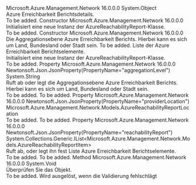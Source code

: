 <Type Name="AzureReachabilityReport" FullName="Microsoft.Azure.Management.Network.Models.AzureReachabilityReport">
  <TypeSignature Language="C#" Value="public class AzureReachabilityReport" />
  <TypeSignature Language="ILAsm" Value=".class public auto ansi beforefieldinit AzureReachabilityReport extends System.Object" />
  <TypeSignature Language="DocId" Value="T:Microsoft.Azure.Management.Network.Models.AzureReachabilityReport" />
  <TypeSignature Language="VB.NET" Value="Public Class AzureReachabilityReport" />
  <TypeSignature Language="F#" Value="type AzureReachabilityReport = class" />
  <AssemblyInfo>
    <AssemblyName>Microsoft.Azure.Management.Network</AssemblyName>
    <AssemblyVersion>16.0.0.0</AssemblyVersion>
  </AssemblyInfo>
  <Base>
    <BaseTypeName>System.Object</BaseTypeName>
  </Base>
  <Interfaces />
  <Docs>
    <summary>
            Azure Erreichbarkeit Berichtsdetails.
            </summary>
    <remarks>To be added.</remarks>
  </Docs>
  <Members>
    <Member MemberName=".ctor">
      <MemberSignature Language="C#" Value="public AzureReachabilityReport ();" />
      <MemberSignature Language="ILAsm" Value=".method public hidebysig specialname rtspecialname instance void .ctor() cil managed" />
      <MemberSignature Language="DocId" Value="M:Microsoft.Azure.Management.Network.Models.AzureReachabilityReport.#ctor" />
      <MemberSignature Language="VB.NET" Value="Public Sub New ()" />
      <MemberType>Constructor</MemberType>
      <AssemblyInfo>
        <AssemblyName>Microsoft.Azure.Management.Network</AssemblyName>
        <AssemblyVersion>16.0.0.0</AssemblyVersion>
      </AssemblyInfo>
      <Parameters />
      <Docs>
        <summary>
            Initialisiert eine neue Instanz der AzureReachabilityReport-Klasse.
            </summary>
        <remarks>To be added.</remarks>
      </Docs>
    </Member>
    <Member MemberName=".ctor">
      <MemberSignature Language="C#" Value="public AzureReachabilityReport (string aggregationLevel, Microsoft.Azure.Management.Network.Models.AzureReachabilityReportLocation providerLocation, System.Collections.Generic.IList&lt;Microsoft.Azure.Management.Network.Models.AzureReachabilityReportItem&gt; reachabilityReport);" />
      <MemberSignature Language="ILAsm" Value=".method public hidebysig specialname rtspecialname instance void .ctor(string aggregationLevel, class Microsoft.Azure.Management.Network.Models.AzureReachabilityReportLocation providerLocation, class System.Collections.Generic.IList`1&lt;class Microsoft.Azure.Management.Network.Models.AzureReachabilityReportItem&gt; reachabilityReport) cil managed" />
      <MemberSignature Language="DocId" Value="M:Microsoft.Azure.Management.Network.Models.AzureReachabilityReport.#ctor(System.String,Microsoft.Azure.Management.Network.Models.AzureReachabilityReportLocation,System.Collections.Generic.IList{Microsoft.Azure.Management.Network.Models.AzureReachabilityReportItem})" />
      <MemberSignature Language="VB.NET" Value="Public Sub New (aggregationLevel As String, providerLocation As AzureReachabilityReportLocation, reachabilityReport As IList(Of AzureReachabilityReportItem))" />
      <MemberSignature Language="F#" Value="new Microsoft.Azure.Management.Network.Models.AzureReachabilityReport : string * Microsoft.Azure.Management.Network.Models.AzureReachabilityReportLocation * System.Collections.Generic.IList&lt;Microsoft.Azure.Management.Network.Models.AzureReachabilityReportItem&gt; -&gt; Microsoft.Azure.Management.Network.Models.AzureReachabilityReport" Usage="new Microsoft.Azure.Management.Network.Models.AzureReachabilityReport (aggregationLevel, providerLocation, reachabilityReport)" />
      <MemberType>Constructor</MemberType>
      <AssemblyInfo>
        <AssemblyName>Microsoft.Azure.Management.Network</AssemblyName>
        <AssemblyVersion>16.0.0.0</AssemblyVersion>
      </AssemblyInfo>
      <Parameters>
        <Parameter Name="aggregationLevel" Type="System.String" />
        <Parameter Name="providerLocation" Type="Microsoft.Azure.Management.Network.Models.AzureReachabilityReportLocation" />
        <Parameter Name="reachabilityReport" Type="System.Collections.Generic.IList&lt;Microsoft.Azure.Management.Network.Models.AzureReachabilityReportItem&gt;" />
      </Parameters>
      <Docs>
        <param name="aggregationLevel">Die Aggregationsebene Azure Erreichbarkeit Berichts. Hierbei kann es sich um Land, Bundesland oder Stadt sein.</param>
        <param name="providerLocation">To be added.</param>
        <param name="reachabilityReport">Liste der Azure Erreichbarkeit Berichtselemente.</param>
        <summary>
            Initialisiert eine neue Instanz der AzureReachabilityReport-Klasse.
            </summary>
        <remarks>To be added.</remarks>
      </Docs>
    </Member>
    <Member MemberName="AggregationLevel">
      <MemberSignature Language="C#" Value="public string AggregationLevel { get; set; }" />
      <MemberSignature Language="ILAsm" Value=".property instance string AggregationLevel" />
      <MemberSignature Language="DocId" Value="P:Microsoft.Azure.Management.Network.Models.AzureReachabilityReport.AggregationLevel" />
      <MemberSignature Language="VB.NET" Value="Public Property AggregationLevel As String" />
      <MemberSignature Language="F#" Value="member this.AggregationLevel : string with get, set" Usage="Microsoft.Azure.Management.Network.Models.AzureReachabilityReport.AggregationLevel" />
      <MemberType>Property</MemberType>
      <AssemblyInfo>
        <AssemblyName>Microsoft.Azure.Management.Network</AssemblyName>
        <AssemblyVersion>16.0.0.0</AssemblyVersion>
      </AssemblyInfo>
      <Attributes>
        <Attribute>
          <AttributeName>Newtonsoft.Json.JsonProperty(PropertyName="aggregationLevel")</AttributeName>
        </Attribute>
      </Attributes>
      <ReturnValue>
        <ReturnType>System.String</ReturnType>
      </ReturnValue>
      <Docs>
        <summary>
            Ruft ab oder legt die Aggregationsebene Azure Erreichbarkeit Berichts.
            Hierbei kann es sich um Land, Bundesland oder Stadt sein.
            </summary>
        <value>To be added.</value>
        <remarks>To be added.</remarks>
      </Docs>
    </Member>
    <Member MemberName="ProviderLocation">
      <MemberSignature Language="C#" Value="public Microsoft.Azure.Management.Network.Models.AzureReachabilityReportLocation ProviderLocation { get; set; }" />
      <MemberSignature Language="ILAsm" Value=".property instance class Microsoft.Azure.Management.Network.Models.AzureReachabilityReportLocation ProviderLocation" />
      <MemberSignature Language="DocId" Value="P:Microsoft.Azure.Management.Network.Models.AzureReachabilityReport.ProviderLocation" />
      <MemberSignature Language="VB.NET" Value="Public Property ProviderLocation As AzureReachabilityReportLocation" />
      <MemberSignature Language="F#" Value="member this.ProviderLocation : Microsoft.Azure.Management.Network.Models.AzureReachabilityReportLocation with get, set" Usage="Microsoft.Azure.Management.Network.Models.AzureReachabilityReport.ProviderLocation" />
      <MemberType>Property</MemberType>
      <AssemblyInfo>
        <AssemblyName>Microsoft.Azure.Management.Network</AssemblyName>
        <AssemblyVersion>16.0.0.0</AssemblyVersion>
      </AssemblyInfo>
      <Attributes>
        <Attribute>
          <AttributeName>Newtonsoft.Json.JsonProperty(PropertyName="providerLocation")</AttributeName>
        </Attribute>
      </Attributes>
      <ReturnValue>
        <ReturnType>Microsoft.Azure.Management.Network.Models.AzureReachabilityReportLocation</ReturnType>
      </ReturnValue>
      <Docs>
        <summary />
        <value>To be added.</value>
        <remarks>To be added.</remarks>
      </Docs>
    </Member>
    <Member MemberName="ReachabilityReport">
      <MemberSignature Language="C#" Value="public System.Collections.Generic.IList&lt;Microsoft.Azure.Management.Network.Models.AzureReachabilityReportItem&gt; ReachabilityReport { get; set; }" />
      <MemberSignature Language="ILAsm" Value=".property instance class System.Collections.Generic.IList`1&lt;class Microsoft.Azure.Management.Network.Models.AzureReachabilityReportItem&gt; ReachabilityReport" />
      <MemberSignature Language="DocId" Value="P:Microsoft.Azure.Management.Network.Models.AzureReachabilityReport.ReachabilityReport" />
      <MemberSignature Language="VB.NET" Value="Public Property ReachabilityReport As IList(Of AzureReachabilityReportItem)" />
      <MemberSignature Language="F#" Value="member this.ReachabilityReport : System.Collections.Generic.IList&lt;Microsoft.Azure.Management.Network.Models.AzureReachabilityReportItem&gt; with get, set" Usage="Microsoft.Azure.Management.Network.Models.AzureReachabilityReport.ReachabilityReport" />
      <MemberType>Property</MemberType>
      <AssemblyInfo>
        <AssemblyName>Microsoft.Azure.Management.Network</AssemblyName>
        <AssemblyVersion>16.0.0.0</AssemblyVersion>
      </AssemblyInfo>
      <Attributes>
        <Attribute>
          <AttributeName>Newtonsoft.Json.JsonProperty(PropertyName="reachabilityReport")</AttributeName>
        </Attribute>
      </Attributes>
      <ReturnValue>
        <ReturnType>System.Collections.Generic.IList&lt;Microsoft.Azure.Management.Network.Models.AzureReachabilityReportItem&gt;</ReturnType>
      </ReturnValue>
      <Docs>
        <summary>
            Ruft ab, oder legt ihn fest Liste Azure Erreichbarkeit Berichtselemente.
            </summary>
        <value>To be added.</value>
        <remarks>To be added.</remarks>
      </Docs>
    </Member>
    <Member MemberName="Validate">
      <MemberSignature Language="C#" Value="public virtual void Validate ();" />
      <MemberSignature Language="ILAsm" Value=".method public hidebysig newslot virtual instance void Validate() cil managed" />
      <MemberSignature Language="DocId" Value="M:Microsoft.Azure.Management.Network.Models.AzureReachabilityReport.Validate" />
      <MemberSignature Language="VB.NET" Value="Public Overridable Sub Validate ()" />
      <MemberSignature Language="F#" Value="abstract member Validate : unit -&gt; unit&#xA;override this.Validate : unit -&gt; unit" Usage="azureReachabilityReport.Validate " />
      <MemberType>Method</MemberType>
      <AssemblyInfo>
        <AssemblyName>Microsoft.Azure.Management.Network</AssemblyName>
        <AssemblyVersion>16.0.0.0</AssemblyVersion>
      </AssemblyInfo>
      <ReturnValue>
        <ReturnType>System.Void</ReturnType>
      </ReturnValue>
      <Parameters />
      <Docs>
        <summary>
            Überprüfen Sie das Objekt.
            </summary>
        <remarks>To be added.</remarks>
        <exception cref="T:Microsoft.Rest.ValidationException">
            Wird ausgelöst, wenn die Validierung fehlschlägt
            </exception>
      </Docs>
    </Member>
  </Members>
</Type>
